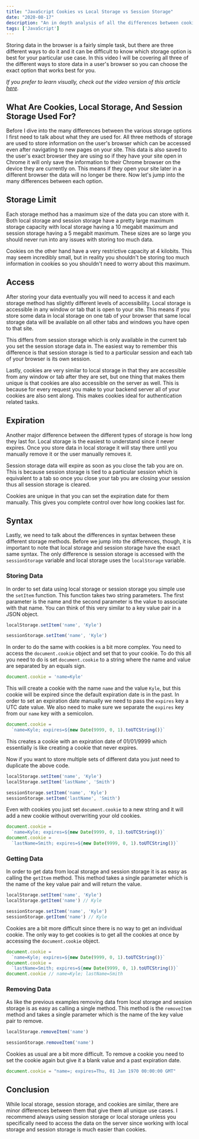 ```yaml
---
title: "JavaScript Cookies vs Local Storage vs Session Storage"
date: "2020-08-17"
description: "An in depth analysis of all the differences between cookies, localStorage, and sessionStorage."
tags: ['JavaScript']
---
```


Storing data in the browser is a fairly simple task, but there are three different ways to do it and it can be difficult to know which storage option is best for your particular use case. In this video I will be covering all three of the different ways to store data in a user's browser so you can choose the exact option that works best for you.

*If you prefer to learn visually, check out the video version of this article [here](https://youtu.be/GihQAC1I39Q).*

## What Are Cookies, Local Storage, And Session Storage Used For?

Before I dive into the many differences between the various storage options I first need to talk about what they are used for. All three methods of storage are used to store information on the user's browser which can be accessed even after navigating to new pages on your site. This data is also saved to the user's exact browser they are using so if they have your site open in Chrome it will only save the information to their Chrome browser on the device they are currently on. This means if they open your site later in a different browser the data will no longer be there. Now let's jump into the many differences between each option.

## Storage Limit

Each storage method has a maximum size of the data you can store with it. Both local storage and session storage have a pretty large maximum storage capacity with local storage having a 10 megabit maximum and session storage having a 5 megabit maximum. These sizes are so large you should never run into any issues with storing too much data.

Cookies on the other hand have a very restrictive capacity at 4 kilobits. This may seem incredibly small, but in reality you shouldn't be storing too much information in cookies so you shouldn't need to worry about this maximum.

## Access

After storing your data eventually you will need to access it and each storage method has slightly different levels of accessibility. Local storage is accessible in any window or tab that is open to your site. This means if you store some data in local storage on one tab of your browser that same local storage data will be available on all other tabs and windows you have open to that site.

This differs from session storage which is only available in the current tab you set the session storage data in. The easiest way to remember this difference is that session storage is tied to a particular session and each tab of your browser is its own session.

Lastly, cookies are very similar to local storage in that they are accessible from any window or tab after they are set, but one thing that makes them unique is that cookies are also accessible on the server as well. This is because for every request you make to your backend server all of your cookies are also sent along. This makes cookies ideal for authentication related tasks.

## Expiration

Another major difference between the different types of storage is how long they last for. Local storage is the easiest to understand since it never expires. Once you store data in local storage it will stay there until you manually remove it or the user manually removes it.

Session storage data will expire as soon as you close the tab you are on. This is because session storage is tied to a particular session which is equivalent to a tab so once you close your tab you are closing your session thus all session storage is cleared.

Cookies are unique in that you can set the expiration date for them manually. This gives you complete control over how long cookies last for.

## Syntax

Lastly, we need to talk about the differences in syntax between these different storage methods. Before we jump into the differences, though, it is important to note that local storage and session storage have the exact same syntax. The only difference is session storage is accessed with the `sessionStorage` variable and local storage uses the `localStorage` variable.

### Storing Data

In order to set data using local storage or session storage you simple use the `setItem` function. This function takes two string parameters. The first parameter is the name and the second parameter is the value to associate with that name. You can think of this very similar to a key value pair in a JSON object.
```js
localStorage.setItem('name', 'Kyle')

sessionStorage.setItem('name', 'Kyle')
```

In order to do the same with cookies is a bit more complex. You need to access the `document.cookie` object and set that to your cookie. To do this all you need to do is set `document.cookie` to a string where the name and value are separated by an equals sign.
```js
document.cookie = 'name=Kyle'
```
This will create a cookie with the name `name` and the value `Kyle`, but this cookie will be expired since the default expiration date is in the past. In order to set an expiration date manually we need to pass the `expires` key a UTC date value. We also need to make sure we separate the `expires` key from our `name` key with a semicolon.
```js
document.cookie =
  `name=Kyle; expires=${new Date(9999, 0, 1).toUTCString()}`
```
This creates a cookie with an expiration date of 01/01/9999 which essentially is like creating a cookie that never expires.

Now if you want to store multiple sets of different data you just need to duplicate the above code.
```js
localStorage.setItem('name', 'Kyle')
localStorage.setItem('lastName', 'Smith')

sessionStorage.setItem('name', 'Kyle')
sessionStorage.setItem('lastName', 'Smith')
```
Even with cookies you just set `document.cookie` to a new string and it will add a new cookie without overwriting your old cookies.
```js
document.cookie =
  `name=Kyle; expires=${new Date(9999, 0, 1).toUTCString()}`
document.cookie =
  `lastName=Smith; expires=${new Date(9999, 0, 1).toUTCString()}`
```

### Getting Data

In order to get data from local storage and session storage it is as easy as calling the `getItem` method. This method takes a single parameter which is the name of the key value pair and will return the value.
```js
localStorage.setItem('name', 'Kyle')
localStorage.getItem('name') // Kyle

sessionStorage.setItem('name', 'Kyle')
sessionStorage.getItem('name') // Kyle
```

Cookies are a bit more difficult since there is no way to get an individual cookie. The only way to get cookies is to get all the cookies at once by accessing the `document.cookie` object.
```js
document.cookie =
  `name=Kyle; expires=${new Date(9999, 0, 1).toUTCString()}`
document.cookie =
  `lastName=Smith; expires=${new Date(9999, 0, 1).toUTCString()}`
document.cookie // name=Kyle; lastName=Smith
```

### Removing Data

As like the previous examples removing data from local storage and session storage is as easy as calling a single method. This method is the `removeItem` method and takes a single parameter which is the name of the key value pair to remove.
```js
localStorage.removeItem('name')

sessionStorage.removeItem('name')
```

Cookies as usual are a bit more difficult. To remove a cookie you need to set the cookie again but give it a blank value and a past expiration date.
```js
document.cookie = "name=; expires=Thu, 01 Jan 1970 00:00:00 GMT"
```

## Conclusion

While local storage, session storage, and cookies are similar, there are minor differences between them that give them all unique use cases. I recommend always using session storage or local storage unless you specifically need to access the data on the server since working with local storage and session storage is much easier than cookies.